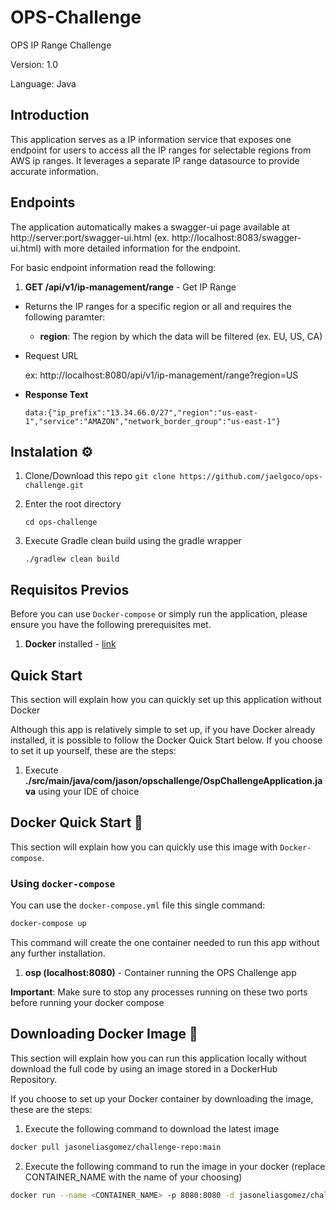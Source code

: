 # OPS-Challenge
OPS IP Range Challenge 

Version: 1.0

Language: Java

## Introduction

This application serves as a IP information service that exposes one endpoint for users 
to access all the IP ranges for selectable regions from AWS ip ranges. It leverages a 
separate IP range datasource to provide accurate information.

## Endpoints

The application automatically makes a swagger-ui page available at http://server:port/swagger-ui.html 
(ex. http://localhost:8083/swagger-ui.html) with more detailed information for the endpoint. 

For basic endpoint information read the following:

1. **GET /api/v1/ip-management/range** - Get IP Range
- Returns the IP ranges for a specific region or all and requires the following paramter:
  - **region**: The region by which the data will be filtered (ex. EU, US, CA)

- Request URL

  ex: http://localhost:8080/api/v1/ip-management/range?region=US

- **Response Text**

  `data:{"ip_prefix":"13.34.66.0/27","region":"us-east-1","service":"AMAZON","network_border_group":"us-east-1"}`

## Instalation ⚙️
1. Clone/Download this repo
   `git clone https://github.com/jaelgoco/ops-challenge.git`

2. Enter the root directory

   `cd ops-challenge`

3. Execute Gradle clean build using the gradle wrapper

   `./gradlew clean build`

## Requisitos Previos

Before you can use `Docker-compose` or simply run the application, please ensure you 
have the following prerequisites met.

1. **Docker** installed - [link](https://docs.docker.com/get-docker/)

## Quick Start

This section will explain how you can quickly set up this application without Docker

Although this app is relatively simple to set up, if you have Docker already installed, 
it is possible to follow the Docker Quick Start below. If you choose to set it up yourself, 
these are the steps:

1. Execute **./src/main/java/com/jason/opschallenge/OspChallengeApplication.java** using your IDE of choice

## Docker Quick Start 🐳

This section will explain how you can quickly use this image with `Docker-compose`.

### Using `docker-compose`

You can use the `docker-compose.yml` file this single command:

```bash
docker-compose up
```

This command will create the one container needed to run this app without any further installation.
1. **osp (localhost:8080)** - Container running the OPS Challenge app

**Important**: Make sure to stop any processes running on these two ports before running your docker 
compose

## Downloading Docker Image 🐳

This section will explain how you can run this application locally without download the full code
by using an image stored in a DockerHub Repository.

If you choose to set up your Docker container by downloading the image, these are the steps:

1. Execute the following command to download the latest image
```bash
docker pull jasoneliasgomez/challenge-repo:main
```

2. Execute the following command to run the image in your docker (replace CONTAINER_NAME with the name of your choosing)
```bash
docker run --name <CONTAINER_NAME> -p 8080:8080 -d jasoneliasgomez/challenge-repo:main
```








